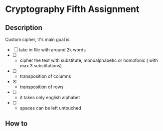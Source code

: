 # Cryptography Fifth Assignment 

## Description 

Custom cipher, it's main goal is:

- [ ] take in file with around 2k words
- [ ] - cipher the text with substitute, monoalphabetic or homofonic ( with max 3 substitutions)
- [ ] - transposition of columns
- [x] - transposition of rows
- [ ] - it takes only english alphabet
- [ ] - spaces can be left untouched

## How to
